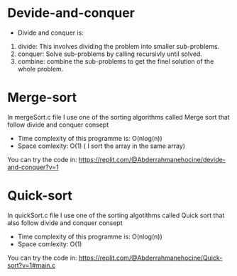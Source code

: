 # Devide-and-conquer
- Divide and conquer is:</br>
1) divide: This involves dividing the problem into smaller sub-problems.</br>
2) conquer: Solve sub-problems by calling recursivly until solved.</br>
3) combine: combine the sub-problems to get the finel solution of the whole problem.</br>

# Merge-sort

In mergeSort.c file I use one of the sorting algorithms called Merge sort that follow divide and conquer consept </br>

- Time complexity of this programme is: O(nlog(n))
- Space comlexity: O(1) ( I sort the array in the same array)


You can try the code in: https://replit.com/@Abderrahmanehocine/devide-and-conquer?v=1

# Quick-sort 

In quickSort.c file I use one of the sorting algotithms called Quick sort that also follow divide and conquer consept </br>

- Time complexity of this programme is: O(nlog(n))
- Space comlexity: O(1)


You can try the code in: https://replit.com/@Abderrahmanehocine/Quick-sort?v=1#main.c
